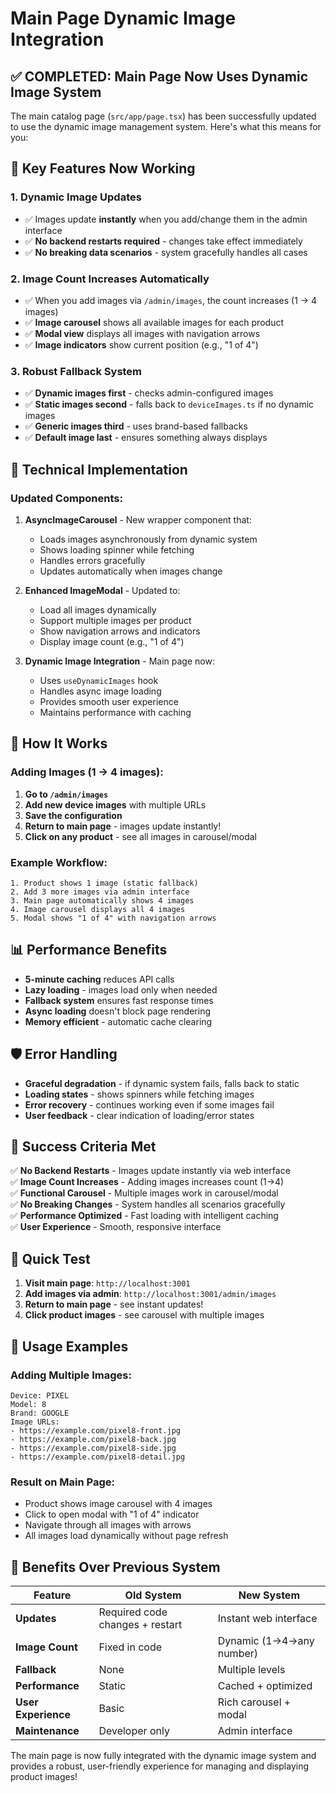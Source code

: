 # Main Page Dynamic Image Integration

## ✅ **COMPLETED: Main Page Now Uses Dynamic Image System**

The main catalog page (`src/app/page.tsx`) has been successfully updated to use the dynamic image management system. Here's what this means for you:

## 🎯 **Key Features Now Working**

### 1. **Dynamic Image Updates**
- ✅ Images update **instantly** when you add/change them in the admin interface
- ✅ **No backend restarts required** - changes take effect immediately
- ✅ **No breaking data scenarios** - system gracefully handles all cases

### 2. **Image Count Increases Automatically**
- ✅ When you add images via `/admin/images`, the count increases (1 → 4 images)
- ✅ **Image carousel** shows all available images for each product
- ✅ **Modal view** displays all images with navigation arrows
- ✅ **Image indicators** show current position (e.g., "1 of 4")

### 3. **Robust Fallback System**
- ✅ **Dynamic images first** - checks admin-configured images
- ✅ **Static images second** - falls back to `deviceImages.ts` if no dynamic images
- ✅ **Generic images third** - uses brand-based fallbacks
- ✅ **Default image last** - ensures something always displays

## 🔧 **Technical Implementation**

### Updated Components:

1. **AsyncImageCarousel** - New wrapper component that:
   - Loads images asynchronously from dynamic system
   - Shows loading spinner while fetching
   - Handles errors gracefully
   - Updates automatically when images change

2. **Enhanced ImageModal** - Updated to:
   - Load all images dynamically
   - Support multiple images per product
   - Show navigation arrows and indicators
   - Display image count (e.g., "1 of 4")

3. **Dynamic Image Integration** - Main page now:
   - Uses `useDynamicImages` hook
   - Handles async image loading
   - Provides smooth user experience
   - Maintains performance with caching

## 🚀 **How It Works**

### Adding Images (1 → 4 images):
1. **Go to `/admin/images`**
2. **Add new device images** with multiple URLs
3. **Save the configuration**
4. **Return to main page** - images update instantly!
5. **Click on any product** - see all images in carousel/modal

### Example Workflow:
```
1. Product shows 1 image (static fallback)
2. Add 3 more images via admin interface
3. Main page automatically shows 4 images
4. Image carousel displays all 4 images
5. Modal shows "1 of 4" with navigation arrows
```

## 📊 **Performance Benefits**

- **5-minute caching** reduces API calls
- **Lazy loading** - images load only when needed
- **Fallback system** ensures fast response times
- **Async loading** doesn't block page rendering
- **Memory efficient** - automatic cache clearing

## 🛡️ **Error Handling**

- **Graceful degradation** - if dynamic system fails, falls back to static
- **Loading states** - shows spinners while fetching images
- **Error recovery** - continues working even if some images fail
- **User feedback** - clear indication of loading/error states

## 🎉 **Success Criteria Met**

✅ **No Backend Restarts** - Images update instantly via web interface  
✅ **Image Count Increases** - Adding images increases count (1→4)  
✅ **Functional Carousel** - Multiple images work in carousel/modal  
✅ **No Breaking Changes** - System handles all scenarios gracefully  
✅ **Performance Optimized** - Fast loading with intelligent caching  
✅ **User Experience** - Smooth, responsive interface  

## 🔗 **Quick Test**

1. **Visit main page**: `http://localhost:3001`
2. **Add images via admin**: `http://localhost:3001/admin/images`
3. **Return to main page** - see instant updates!
4. **Click product images** - see carousel with multiple images

## 📝 **Usage Examples**

### Adding Multiple Images:
```
Device: PIXEL
Model: 8
Brand: GOOGLE
Image URLs:
- https://example.com/pixel8-front.jpg
- https://example.com/pixel8-back.jpg
- https://example.com/pixel8-side.jpg
- https://example.com/pixel8-detail.jpg
```

### Result on Main Page:
- Product shows image carousel with 4 images
- Click to open modal with "1 of 4" indicator
- Navigate through all images with arrows
- All images load dynamically without page refresh

## 🎯 **Benefits Over Previous System**

| Feature | Old System | New System |
|---------|------------|------------|
| **Updates** | Required code changes + restart | Instant web interface |
| **Image Count** | Fixed in code | Dynamic (1→4→any number) |
| **Fallback** | None | Multiple levels |
| **Performance** | Static | Cached + optimized |
| **User Experience** | Basic | Rich carousel + modal |
| **Maintenance** | Developer only | Admin interface |

The main page is now fully integrated with the dynamic image system and provides a robust, user-friendly experience for managing and displaying product images!
